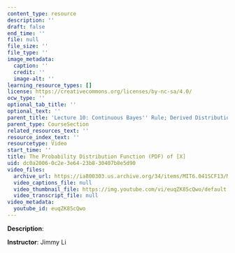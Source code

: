 ```yaml
---
content_type: resource
description: ''
draft: false
end_time: ''
file: null
file_size: ''
file_type: ''
image_metadata:
  caption: ''
  credit: ''
  image-alt: ''
learning_resource_types: []
license: https://creativecommons.org/licenses/by-nc-sa/4.0/
ocw_type: ''
optional_tab_title: ''
optional_text: ''
parent_title: 'Lecture 10: Continuous Bayes'' Rule; Derived Distributions'
parent_type: CourseSection
related_resources_text: ''
resource_index_text: ''
resourcetype: Video
start_time: ''
title: The Probability Distribution Function (PDF) of [X]
uid: dc0a2006-0c2e-3e64-23b8-30407b8e5d90
video_files:
  archive_url: https://ia800303.us.archive.org/34/items/MIT6.041SCF13/MIT6_041SCF13_The_PDF_of_X_300k.mp4
  video_captions_file: null
  video_thumbnail_file: https://img.youtube.com/vi/euqZK85cQwo/default.jpg
  video_transcript_file: null
video_metadata:
  youtube_id: euqZK85cQwo
---
```

**Description**:

**Instructor**: Jimmy Li